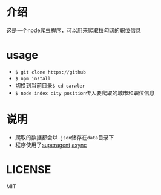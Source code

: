 # 介绍
  这是一个node爬虫程序，可以用来爬取拉勾网的职位信息
# usage
  + `$ git clone https://github`
  + `$ npm install`
  + 切换到当前目录`$ cd carwler`
  + `$ node index city position`传入要爬取的城市和职位信息
  
# 说明
  + 爬取的数据都会以`.json`储存在`data`目录下
  + 程序使用了[superagent](https://github.com/visionmedia/superagent) [async](https://github.com/caolan/async)
  
  
# LICENSE
  MIT
